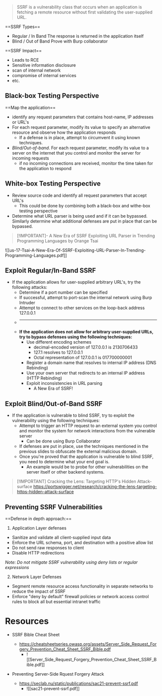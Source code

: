 >SSRF is a vulnerability class that occurs when an application is fetching a remote resource without first validating the user-supplied URL.

==SSRF Types==
* Regular / In Band
	The response is returned in the application itself
* Blind / Out of Band
	Prove with Burp collaborator

==SSRF Impact==
* Leads to RCE
* Sensitive information disclosure
* scan of internal network
* compromise of internal services
* etc.

## Black-box Testing Perspective
 
==Map the application==
* identify any request parameters that contains host-name,  IP addresses or URL's
* For each request parameter, modify its value to specify an alternative resource and observe how the application responds
	* If a defense is in place, attempt to circumvent it using known techniques.
* *Blind/Out-of-band*. For each request parameter, modify its value to a server on the internet that you control and monitor the server for incoming requests
	* if no incoming connections are received, monitor the time taken for the application to respond

## White-box Testing Perspective

* Review source code and identify all request parameters that accept URL's
	* This could be done by combining both a black-box and withe-box testing perspective
* Determine what URL parser is being used and if it can be bypassed. Similarly determine what additional defenses are put in place that can be bypassed.

> [!IMPORTANT]- A New Era of SSRF
> Exploiting URL Parser in Trending Programming Languages by Orange Tsai
> 
![[us-17-Tsai-A-New-Era-Of-SSRF-Exploiting-URL-Parser-In-Trending-Programming-Languages.pdf]]

## Exploit Regular/In-Band SSRF

* If the application allows for user-supplied arbitrary URL's, try the following attacks:
	+ Determine if a port number can be specified
	+ If successful, attempt to port-scan the internal network using Burp Intruder
	+ Attempt to connect to other services on the loop-back address 127.0.0.1
	+ --- 
	+ **If the application does not allow for arbitrary user-supplied URLs, try to bypass defenses using the following techniques:**
		+ Use different encoding schemes
			+ decimal-encoded version of 127.0.0.1 is 2130706433
			+ 127.1 resolves to 127.0.0.1
			+ Octal representation of 127.0.0.1 is 017700000001
		* Register a domain name that resolves to internal IP address (DNS Rebinding)
		* Use your own server that redirects to an internal IP address (HTTP Rebinding)
		* Exploit inconsistencies in URL parsing
			* A New Era of SSRF!

## Exploit Blind/Out-of-Band SSRF

* If the application is vulnerable to blind SSRF, try to exploit the vulnerability using the following techniques:
	* Attempt to trigger an HTTP request to an external system you control and monitor the system for network interactions from the vulnerable server
		* Can be done using Burp Collaborator
	* If defenses are put in place, use the techniques mentioned in the previous slides to obfuscate the external malicious domain.
	* Once you're proved that the application is vulnerable to blind SSRF, you need to determine what your end goal is.
		* An example would be to probe for other vulnerabilities on the server itself or other backend systems.


> [!IMPORTANT] Cracking the Lens:
> Targeting HTTP's Hidden Attack-surface
> https://portswigger.net/research/cracking-the-lens-targeting-https-hidden-attack-surface

## Preventing SSRF Vulnerabilities

==Defense in depth approach:==
 1. Application Layer defenses
* Sanitize and validate all client-supplied input data
* Enforce the URL schema, port, and destination with a positive allow list
* Do not send raw responses to client
* Disable HTTP redirections

*Note: Do not mitigate SSRF vulnerability using deny lists or regular expressions*

2. Network Layer Defenses
* Segment remote resource access functionality in separate networks to reduce the impact of SSRF
* Enforce "deny by default" firewall policies or network access control rules to block all but essential intranet traffic

# Resources
* SSRF Bible Cheat Sheet
	* https://cheatsheetseries.owasp.org/assets/Server_Side_Request_Forgery_Prevention_Cheat_Sheet_SSRF_Bible.pdf
		* ![[Server_Side_Request_Forgery_Prevention_Cheat_Sheet_SSRF_Bible.pdf]]

* Preventing Server-Side Rquest Forgery Attack
	* https://seclab.nu/static/publications/sac21-prevent-ssrf.pdf
		* ![[sac21-prevent-ssrf.pdf]]